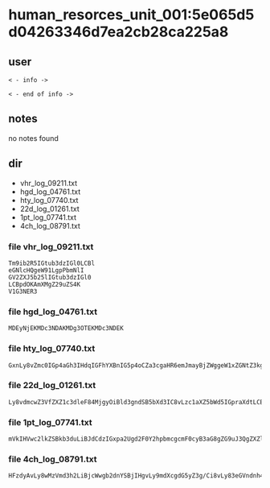 # human_resorces_unit_001:5e065d5d04263346d7ea2cb28ca225a8

## user
```
< - info ->

< - end of info ->
```

## notes
no notes found

## dir
- vhr_log_09211.txt
- hgd_log_04761.txt
- hty_log_07740.txt
- 22d_log_01261.txt
- 1pt_log_07741.txt
- 4ch_log_08791.txt


### file vhr_log_09211.txt
```
Tm9ib2R5IGtub3dzIGl0LCBl
eGNlcHQgeW91LgpPbmNlI
GV2ZXJ5b25lIGtub3dzIGl0
LCBpdOKAmXMgZ29uZS4K
V1G3NER3
```

### file hgd_log_04761.txt
```
MDEyNjEKMDc3NDAKMDg3OTEKMDc3NDEK
```

### file hty_log_07740.txt
```
GxnLy8vZmc0IGp4aGh3IHdqIGFhYXBnIG5p4oCZa3cgaHR6emJmayBjZWggeW1xZGNtZ3kgc3h2diBsZ3FnIG5pYmpoIHJydHhqdz8KZnZweGxpZl8vLy85czVybV84MjI0OiBnb2NwLCBqdGF2IGdlc255bC4gbnZ44oCZbCB2cyB5eWVtI
```

### file 22d_log_01261.txt
```
Ly8vdmcwZ3VfZXZ1c3dleF84MjgyOiBld3gndSB5bXd3IC8vLzc1aXZ5bWd5IGpraXdtLCBnb2NwPwpoeGRpdnZoX3R1Ly8vNWUzdl84MjI0OiBubHI/CnZpbnZ4eHZfZWV0c25meF84MjgyOiBjaWkgcmd5IHVrLy8vaDg1PyBwemV2IHpqI
```
### file 1pt_log_07741.txt
```
mVkIHVwc2lkZSBkb3duLiBJdCdzIGxpa2Ugd2F0Y2hpbmcgcmF0cyB3aG8gZG9uJ3QgZXZlbiBrbm93IHRoZXkncmUgYWJvdXQgdG8gYmUgaW5qZWN0ZWQgd2l0aCBhIHZpcnVzIGFuZCBoYXZlIHRoZWlyIGNhcmNhc3NlcyBvcGVuZWQgdXAgaW4gYSBjb3VwbGUgZGF5cy4K
```

### file 4ch_log_08791.txt
```
HFzdyAvLy8wMzVmd3h2LiBjcWwgb2dnYSBjIHgvLy9mdXcgdG5yZ3g/Ci8vLy83eGVndnh4dl9lZXRzbmZ4XzgyODI6IGF2ZWEsIGHigJlwbiAvLy8vc2k4OSByZ3kgdnlpIGJmanEKCkl0J3MgYWx3YXlzIGZhc2NpbmF0aW5nIHRvIHJlYWQgaG93IHBlb3BsZSBsaXZlZCB0aGVpciBsYXN0IHF1aWV0IGRheXMgYmVmb3JlIHRoZWlyIGxpdmVzIHdlcmUgdHVyb
```
